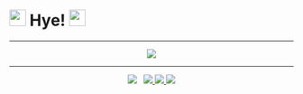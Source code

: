 <!--
**KhairilOfc/KhairilOfc** is a ✨ _special_ ✨ repository because its `README.md` (this file) appears on your GitHub profile.

Here are some ideas to get you started:

- 🔭 I’m currently working on ...
- 🌱 I’m currently learning ...
- 👯 I’m looking to collaborate on ...
- 🤔 I’m looking for help with ...
- 💬 Ask me about ...
- 📫 How to reach me: ...
- 😄 Pronouns: ...
- ⚡ Fun fact: ...
-->

# <img src="https://github.com/siegrin/siegrin/blob/main/Assets/powerup.gif" width="29px"> Hye! <img src="https://github.com/siegrin/siegrin/blob/main/Assets/powerup.gif" width="29px">
---------
<p align="center">
   <img
src="https://github.com/KhairilOfc/KhairilOfc/blob/main/doctor.fate.gif" />
</p>

 ---------
<p align="center">
<a href="https://github.com/KhairilOfc"><img src="https://telegra.ph/file/6f24b811333be5ae271e2.jpg"></a>&nbsp;&nbsp;
<a href="https://instagram.com/bangkelah_71"><img src="https://img.shields.io/badge/Instagram-E4405F?style=for-the-badge&logo=instagram&logoColor=white"/> 
<a href="https://wa.me/601123550412"><img src="https://img.shields.io/badge/WhatsApp-25D366?style=for-the-badge&logo=whatsapp&logoColor=white"/>
<a href="https://youtube.com/channel/UCnVOCp4m5aj6BKDktn0GUxQ"><img src="https://img.shields.io/badge/YouTube-Khairil🅥-ff0000?style=for-the-badge&logo=youtube&logoColor=ff0000&link=https://youtube.com/channel/UCnVOCp4m5aj6BKDktn0GUxQ" /></a>

